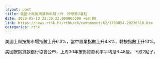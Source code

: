 ```yaml
---
layout: post
title: 美國上周按揭貸款申請上升　按息跌2基點
date: 2023-05-10 22:39:22.000000000 +08:00
link: https://news.rthk.hk/rthk/ch/component/k2/1700054-20230510.htm
categories: rthk
---
```


美國上周按揭市場指數上升6.3%，當中置業指數上升4.8%，轉按指數上升10%。

美國按揭貸款銀行協會公布，上周30年按揭貸款利率平均是6.48厘，下跌2點子。
